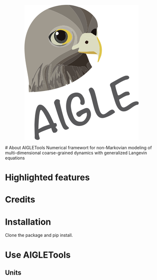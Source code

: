 <p align="center" width="50%">
  <img src="/logo.png" />
</p>
# About AIGLETools
Numerical framewort for non-Markovian modeling of multi-dimensional coarse-grained dynamics with generalized Langevin equations
 

# Highlighted features

# Credits

# Installation
Clone the package and pip install.

# Use AIGLETools

## Units

